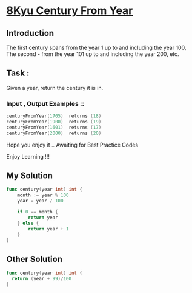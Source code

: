 # [8Kyu Century From Year](https://www.codewars.com/kata/century-from-year/go) 

## Introduction

The first century spans from the year 1 up to and including the year 100, The second - from the year 101 up to and including the year 200, etc.

## Task :

Given a year, return the century it is in.

### Input , Output Examples ::

```go
centuryFromYear(1705)  returns (18)
centuryFromYear(1900)  returns (19)
centuryFromYear(1601)  returns (17)
centuryFromYear(2000)  returns (20)
```

Hope you enjoy it .. Awaiting for Best Practice Codes

Enjoy Learning !!!


## My Solution

```go
func century(year int) int {
	month := year % 100
	year = year / 100

	if 0 == month {
		return year
	} else {
		return year + 1
	}
}
```

## Other Solution

```go
func century(year int) int {
  return (year + 99)/100 
}
```

	